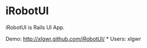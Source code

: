 iRobotUI
==

iRobotUI is Rails UI App.

Demo:
  http://xlgwr.github.com/iRobotUI/
* 
Users:
   xlgwr